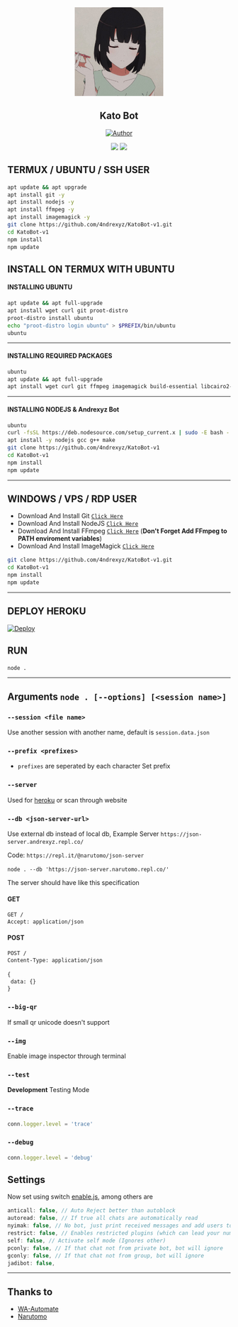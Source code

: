 <div align="center">
  <a href="https://github.com/4ndrexyz/KatoBot-v1">
    <img src="images/Kato/5.jpg" alt="Logo" width="200" height="200">
  </a>
  <h2 align="center">Kato Bot</h2>

<p align="center">
<a href="https://github.com/4ndrexyz"><img title="Author" src="https://img.shields.io/badge/Author-4ndrexyz-blue.svg?style=flat&logo=github"></a>
<p align="center">
</div>

<p align="center">
 <img src="https://github-readme-stats.vercel.app/api/pin/?username=4ndrexyz&repo=KatoBot-v1&bg_color=20,e96443,904e89&title_color=fff&text_color=fff&icon_color=fff&hide_border=true&show_icons=true&show_owner=true" />
  <img src="https://github-readme-stats.vercel.app/api/pin/?username=4ndrexyz&repo=KatoBot-v2&bg_color=20,e96443,904e89&title_color=fff&text_color=fff&icon_color=fff&hide_border=true&show_icons=true&show_owner=true" />
</p>
 
## TERMUX / UBUNTU / SSH USER

```bash
apt update && apt upgrade
apt install git -y
apt install nodejs -y
apt install ffmpeg -y
apt install imagemagick -y
git clone https://github.com/4ndrexyz/KatoBot-v1.git
cd KatoBot-v1
npm install
npm update
```

## INSTALL ON TERMUX WITH UBUNTU

#### INSTALLING UBUNTU

```bash
apt update && apt full-upgrade
apt install wget curl git proot-distro
proot-distro install ubuntu
echo "proot-distro login ubuntu" > $PREFIX/bin/ubuntu
ubuntu
```
---------

#### INSTALLING REQUIRED PACKAGES

```bash
ubuntu
apt update && apt full-upgrade
apt install wget curl git ffmpeg imagemagick build-essential libcairo2-dev libpango1.0-dev libjpeg-dev libgif-dev librsvg2-dev dbus-x11 ffmpeg2theora ffmpegfs ffmpegthumbnailer ffmpegthumbnailer-dbg ffmpegthumbs libavcodec-dev libavcodec-extra libavcodec-extra58 libavdevice-dev libavdevice58 libavfilter-dev libavfilter-extra libavfilter-extra7 libavformat-dev libavformat58 libavifile-0.7-bin libavifile-0.7-common libavifile-0.7c2 libavresample-dev libavresample4 libavutil-dev libavutil56 libpostproc-dev libpostproc55 graphicsmagick graphicsmagick-dbg graphicsmagick-imagemagick-compat graphicsmagick-libmagick-dev-compat groff imagemagick-6.q16hdri imagemagick-common libchart-gnuplot-perl libgraphics-magick-perl libgraphicsmagick++-q16-12 libgraphicsmagick++1-dev
```

---------

#### INSTALLING NODEJS & Andrexyz Bot

```bash
ubuntu
curl -fsSL https://deb.nodesource.com/setup_current.x | sudo -E bash -
apt install -y nodejs gcc g++ make
git clone https://github.com/4ndrexyz/KatoBot-v1
cd KatoBot-v1
npm install
npm update
```

---------

## WINDOWS / VPS / RDP USER

* Download And Install Git [`Click Here`](https://git-scm.com/downloads)
* Download And Install NodeJS [`Click Here`](https://nodejs.org/en/download)
* Download And Install FFmpeg [`Click Here`](https://ffmpeg.org/download.html) (**Don't Forget Add FFmpeg to PATH enviroment variables**)
* Download And Install ImageMagick [`Click Here`](https://imagemagick.org/script/download.php)

```bash
git clone https://github.com/4ndrexyz/KatoBot-v1.git
cd KatoBot-v1
npm install
npm update
```

---------


## DEPLOY HEROKU
[![Deploy](https://www.herokucdn.com/deploy/button.svg)](https://heroku.com/deploy?template=https://github.com/4ndrexyz/AndrexyzBot)

## RUN

```bash
node .
```

---------

## Arguments `node . [--options] [<session name>]`

### `--session <file name>`

Use another session with another name, default is ```session.data.json```

### `--prefix <prefixes>`

* `prefixes` are seperated by each character
Set prefix

### `--server`

Used for [heroku](https://heroku.com/) or scan through website

### `--db <json-server-url>`

Use external db instead of local db, 
Example Server `https://json-server.andrexyz.repl.co/`

Code: `https://repl.it/@narutomo/json-server`

`node . --db 'https://json-server.narutomo.repl.co/'`

The server should have like this specification

#### GET

```http
GET /
Accept: application/json
```

#### POST

```http
POST /
Content-Type: application/json

{
 data: {}
}
```

### `--big-qr`

If small qr unicode doesn't support

### `--img`

Enable image inspector through terminal

### `--test`

**Development** Testing Mode

### `--trace`

```js
conn.logger.level = 'trace'
```

### `--debug`

```js
conn.logger.level = 'debug'
```

## Settings

Now set using switch [enable.js](https://github.com/Nurutomo/wabot-aq/blob/master/plugins/enable.js), among others are

```js
anticall: false, // Auto Reject better than autoblock
autoread: false, // If true all chats are automatically read
nyimak: false, // No bot, just print received messages and add users to database
restrict: false, // Enables restricted plugins (which can lead your number to be banned if used too often)
self: false, // Activate self mode (Ignores other)
pconly: false, // If that chat not from private bot, bot will ignore
gconly: false, // If that chat not from group, bot will ignore
jadibot: false, 
```

---------

## Thanks to
- [WA-Automate](https://github.com/open-wa/wa-automate-nodejs)
- [Narutomo](https://github.com/Nurutomo)
<!-- - [Urbaexyz](https://github.com/Urbaexyz) -->
